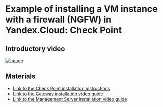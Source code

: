 # Example of installing a VM instance with a firewall (NGFW) in Yandex.Cloud: Check Point

## Introductory video
[![image](https://user-images.githubusercontent.com/85429798/128354504-100adaf3-5924-4cc0-b5e5-07c3b493a77d.png)](https://www.youtube.com/watch?v=qvR9G_oDfnE)


## Materials
- [Link to the Check Point installation instructions](https://supportcenter.checkpoint.com/supportcenter/portal?eventSubmit_doGoviewsolutiondetails=&solutionid=sk165481)
- [Link to the Gateway installation video guide](https://www.youtube.com/watch?v=LtQltM71cUw ) 
- [Link to the Management Server installation video guide](https://www.youtube.com/watch?v=MraLOJRDWts )
